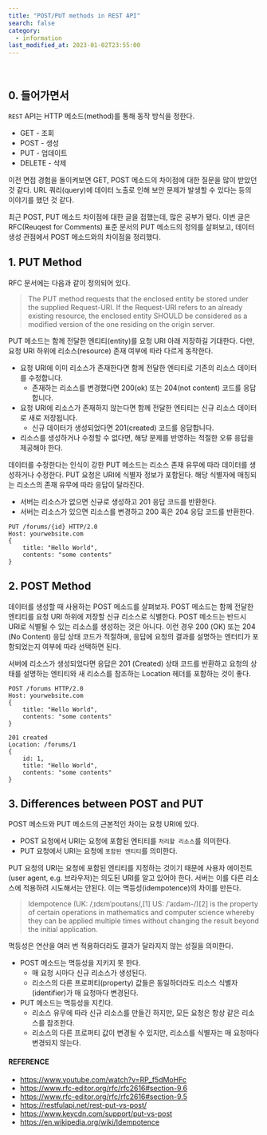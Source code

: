 ```yaml
---
title: "POST/PUT methods in REST API"
search: false
category:
  - information
last_modified_at: 2023-01-02T23:55:00
---
```


<br/>

## 0. 들어가면서

`REST` API는 HTTP 메소드(method)를 통해 동작 방식을 정한다. 

- GET - 조회
- POST - 생성
- PUT - 업데이트
- DELETE - 삭제

이전 면접 경험을 돌이켜보면 GET, POST 메소드의 차이점에 대한 질문을 많이 받았던 것 같다. URL 쿼리(query)에 데이터 노출로 인해 보안 문제가 발생할 수 있다는 등의 이야기를 했던 것 같다. 

최근 POST, PUT 메소드 차이점에 대한 글을 접했는데, 많은 공부가 됐다. 이번 글은 RFC(Reuqest for Comments) 표준 문서의 PUT 메소드의 정의를 살펴보고, 데이터 생성 관점에서 POST 메소드와의 차이점을 정리했다. 

## 1. PUT Method

RFC 문서에는 다음과 같이 정의되어 있다.

> The PUT method requests that the enclosed entity be stored under the supplied Request-URI. If the Request-URI refers to an already existing resource, the enclosed entity SHOULD be considered as a modified version of the one residing on the origin server. 

PUT 메소드는 함께 전달한 엔티티(entity)를 요청 URI 아래 저장하길 기대한다. 다만, 요청 URI 하위에 리소스(resource) 존재 여부에 따라 다르게 동작한다.

- 요청 URI에 이미 리소스가 존재한다면 함께 전달한 엔티티로 기존의 리소스 데이터를 수정합니다.
    - 존재하는 리소스를 변경했다면 200(ok) 또는 204(not content) 코드를 응답합니다.
- 요청 URI에 리소스가 존재하지 않는다면 함께 전달한 엔티티는 신규 리소스 데이터로 새로 저장됩니다.
    - 신규 데이터가 생성되었다면 201(created) 코드를 응답합니다.
- 리소스를 생성하거나 수정할 수 없다면, 해당 문제를 반영하는 적절한 오류 응답을 제공해야 한다.

데이터를 수정한다는 인식이 강한 PUT 메소드는 리소스 존재 유무에 따라 데이터를 생성하거나 수정한다. PUT 요청은 URI에 식별자 정보가 포함된다. 해당 식별자에 매칭되는 리소스의 존재 유무에 따라 응답이 달라진다.

- 서버는 리소스가 없으면 신규로 생성하고 201 응답 코드를 반환한다.
- 서버는 리소스가 있으면 리소스를 변경하고 200 혹은 204 응답 코드를 반환한다.

```
PUT /forums/{id} HTTP/2.0
Host: yourwebsite.com
{
    title: "Hello World",
    contents: "some contents"
}
```

## 2. POST Method

데이터를 생성할 때 사용하는 POST 메소드를 살펴보자. POST 메소드는 함께 전달한 엔티티를 요청 URI 하위에 저장할 신규 리소스로 식별한다. POST 메소드는 반드시 URI로 식별될 수 있는 리소스를 생성하는 것은 아니다. 이런 경우 200 (OK) 또는 204 (No Content) 응답 상태 코드가 적절하며, 응답에 요청의 결과를 설명하는 엔터티가 포함되었는지 여부에 따라 선택하면 된다.

서버에 리소스가 생성되었다면 응답은 201 (Created) 상태 코드를 반환하고 요청의 상태를 설명하는 엔티티와 새 리소스를 참조하는 Location 헤더를 포함하는 것이 좋다.

```
POST /forums HTTP/2.0
Host: yourwebsite.com
{
    title: "Hello World",
    contents: "some contents"
}

201 created
Location: /forums/1
{
    id: 1,
    title: "Hello World",
    contents: "some contents"
}
```

## 3. Differences between POST and PUT

POST 메소드와 PUT 메소드의 근본적인 차이는 요청 URI에 있다. 

- POST 요청에서 URI는 요청에 포함된 엔티티를 `처리할 리소스`를 의미한다.
- PUT 요청에서 URI는 요청에 `포함된 엔티티`를 의미한다.

PUT 요청의 URI는 요청에 포함된 엔티티를 지정하는 것이기 때문에 사용자 에이전트(user agent, e.g. 브라우저)는 의도된 URI를 알고 있어야 한다. 서버는 이를 다른 리소스에 적용하려 시도해서는 안된다. 이는 멱등성(idempotence)의 차이를 만든다.

> Idempotence (UK: /ˌɪdɛmˈpoʊtəns/,[1] US: /ˈaɪdəm-/)[2] is the property of certain operations in mathematics and computer science whereby they can be applied multiple times without changing the result beyond the initial application.

멱등성은 연산을 여러 번 적용하더라도 결과가 달라지지 않는 성질을 의미한다. 

- POST 메소드는 멱등성을 지키지 못 한다.
    - 매 요청 시마다 신규 리소스가 생성된다.
    - 리소스의 다른 프로퍼티(property) 값들은 동일하더라도 리소스 식별자(identifier)가 매 요청마다 변경된다.
- PUT 메소드는 멱등성을 지킨다.
    - 리소스 유무에 따라 신규 리소스를 만들긴 하지만, 모든 요청은 항상 같은 리소스를 참조한다. 
    - 리소스의 다른 프로퍼티 값이 변경될 수 있지만, 리소스를 식별자는 매 요청마다 변경되지 않는다.

#### REFERENCE

- <https://www.youtube.com/watch?v=RP_f5dMoHFc>
- <https://www.rfc-editor.org/rfc/rfc2616#section-9.6>
- <https://www.rfc-editor.org/rfc/rfc2616#section-9.5>
- <https://restfulapi.net/rest-put-vs-post/>
- <https://www.keycdn.com/support/put-vs-post>
- <https://en.wikipedia.org/wiki/Idempotence>